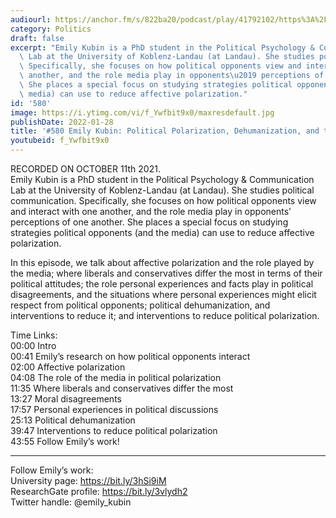 ```yaml
---
audiourl: https://anchor.fm/s/822ba20/podcast/play/41792102/https%3A%2F%2Fd3ctxlq1ktw2nl.cloudfront.net%2Fstaging%2F2021-9-14%2Fd7fefdaa-26c4-0ae6-b91d-a5927c201f6c.m4a
category: Politics
draft: false
excerpt: "Emily Kubin is a PhD student in the Political Psychology & Communication\
  \ Lab at the University of Koblenz-Landau (at Landau). She studies political communication.\
  \ Specifically, she focuses on how political opponents view and interact with one\
  \ another, and the role media play in opponents\u2019 perceptions of one another.\
  \ She places a special focus on studying strategies political opponents (and the\
  \ media) can use to reduce affective polarization."
id: '580'
image: https://i.ytimg.com/vi/f_Ywfbit9x0/maxresdefault.jpg
publishDate: 2022-01-28
title: '#580 Emily Kubin: Political Polarization, Dehumanization, and the Media'
youtubeid: f_Ywfbit9x0
---
```

<div class="timelinks">

RECORDED ON OCTOBER 11th 2021.  
Emily Kubin is a PhD student in the Political Psychology & Communication Lab at the University of Koblenz-Landau (at Landau). She studies political communication. Specifically, she focuses on how political opponents view and interact with one another, and the role media play in opponents’ perceptions of one another. She places a special focus on studying strategies political opponents (and the media) can use to reduce affective polarization.

In this episode, we talk about affective polarization and the role played by the media; where liberals and conservatives differ the most in terms of their political attitudes; the role personal experiences and facts play in political disagreements, and the situations where personal experiences might elicit respect from political opponents; political dehumanization, and interventions to reduce it; and interventions to reduce political polarization.

Time Links:  
<time>00:00</time> Intro  
<time>00:41</time> Emily’s research on how political opponents interact  
<time>02:00</time> Affective polarization  
<time>04:08</time> The role of the media in political polarization  
<time>11:35</time> Where liberals and conservatives differ the most  
<time>13:27</time> Moral disagreements  
<time>17:57</time> Personal experiences in political discussions  
<time>25:13</time> Political dehumanization  
<time>39:47</time> Interventions to reduce political polarization  
<time>43:55</time> Follow Emily’s work!

---

Follow Emily’s work:  
University page: https://bit.ly/3hSi9iM  
ResearchGate profile: https://bit.ly/3vlydh2  
Twitter handle: @emily_kubin
</div>


